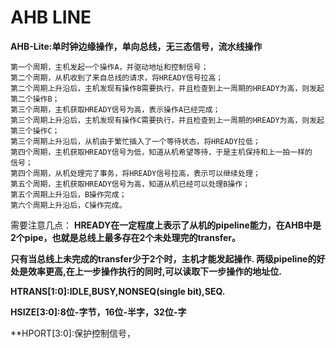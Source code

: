 # AHB LINE
**AHB-Lite:单时钟边缘操作，单向总线，无三态信号，流水线操作**
```
第一个周期，主机发起一个操作A，并驱动地址和控制信号；
第二个周期，从机收到了来自总线的请求，将HREADY信号拉高；
第二个周期上升沿后，主机发现有操作B需要执行，并且检查到上一周期的HREADY为高，则发起第二个操作B；
第三个周期，主机获取HREADY信号为高，表示操作A已经完成；
第三个周期上升沿后，主机发现有操作C需要执行，并且检查到上一周期的HREADY为高，则发起第三个操作C；
第三个周期上升沿后，从机由于繁忙插入了一个等待状态，将HREADY拉低；
第四个周期，主机获取HREADY信号为低，知道从机希望等待，于是主机保持和上一拍一样的
信号；
第四个周期，从机处理完了事务，将HREADY信号拉高，表示可以继续处理；
第五个周期，主机获取HREADY信号为高，知道从机已经可以处理B操作；
第五个周期上升沿后，B操作完成；
第六个周期上升沿后，C操作完成。
```


需要注意几点：
**HREADY在一定程度上表示了从机的pipeline能力，在AHB中是2个pipe，也就是总线上最多存在2个未处理完的transfer。**


**只有当总线上未完成的transfer少于2个时，主机才能发起操作. 两级pipeline的好处是效率更高,在上一步操作执行的同时,可以读取下一步操作的地址位.**


**HTRANS[1:0]:IDLE,BUSY,NONSEQ(single bit),SEQ.**


**HSIZE[3:0]:8位-字节，16位-半字，32位-字**

**HPORT[3:0]:保护控制信号，

